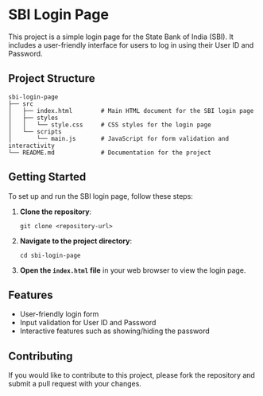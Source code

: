 # SBI Login Page

This project is a simple login page for the State Bank of India (SBI). It includes a user-friendly interface for users to log in using their User ID and Password.

## Project Structure

```
sbi-login-page
├── src
│   ├── index.html        # Main HTML document for the SBI login page
│   ├── styles
│   │   └── style.css     # CSS styles for the login page
│   └── scripts
│       └── main.js       # JavaScript for form validation and interactivity
└── README.md             # Documentation for the project
```

## Getting Started

To set up and run the SBI login page, follow these steps:

1. **Clone the repository**:
   ```
   git clone <repository-url>
   ```

2. **Navigate to the project directory**:
   ```
   cd sbi-login-page
   ```

3. **Open the `index.html` file** in your web browser to view the login page.

## Features

- User-friendly login form
- Input validation for User ID and Password
- Interactive features such as showing/hiding the password

## Contributing

If you would like to contribute to this project, please fork the repository and submit a pull request with your changes.